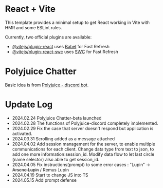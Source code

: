 # React + Vite

This template provides a minimal setup to get React working in Vite with HMR and some ESLint rules.

Currently, two official plugins are available:

- [@vitejs/plugin-react](https://github.com/vitejs/vite-plugin-react/blob/main/packages/plugin-react/README.md) uses [Babel](https://babeljs.io/) for Fast Refresh
- [@vitejs/plugin-react-swc](https://github.com/vitejs/vite-plugin-react-swc) uses [SWC](https://swc.rs/) for Fast Refresh

# Polyjuice Chatter

Basic idea is from [Polyjuice - discord bot](https://github.com/acensia/Polyjuice_dis).

# Update Log

- 2024.02.24
  Polyjuice Chatter-beta launched
- 2024.02.28
  The functions of Polyjuice-discord completely implemented.
- 2024.02.29
  Fix the case that server doesn't respond but application is activated.
- 2024.03.31
  Scrolling added as a message attached
- 2024.04.02
  Add session management for the server, to enable multiple communications for each client.
  Change data type from text to json, to add one more information:session_id.
  Modify data flow to let last circle (name selector) also able to get session_id.
- 2024.04.05
  Fix instructions(prompt) to some error cases : "Lupin" -> ~~Arsene Lupin~~ / Remus Lupin
- 2024.04.19
  Start to change JS into TS
- 2024.05.15
  Add prompt defense
